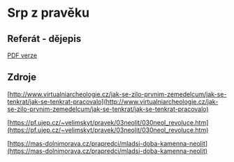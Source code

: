 # Srp z pravěku

## Referát - dějepis

[PDF verze](https://cdn.glitch.com/e2618733-4d1a-46bf-be61-74ea87462665%2F755309.pdf?v=1578593934032)

## Zdroje

[http://www.virtualniarcheologie.cz/jak-se-zilo-prvnim-zemedelcum/jak-se-tenkrat/jak-se-tenkrat-pracovalo](http://www.virtualniarcheologie.cz/jak-se-zilo-prvnim-zemedelcum/jak-se-tenkrat/jak-se-tenkrat-pracovalo)

[https://pf.ujep.cz/~velimskyt/pravek/03neolit/030neol_revoluce.htm](https://pf.ujep.cz/~velimskyt/pravek/03neolit/030neol_revoluce.htm)

[https://mas-dolnimorava.cz/prapredci/mladsi-doba-kamenna-neolit](https://mas-dolnimorava.cz/prapredci/mladsi-doba-kamenna-neolit)
